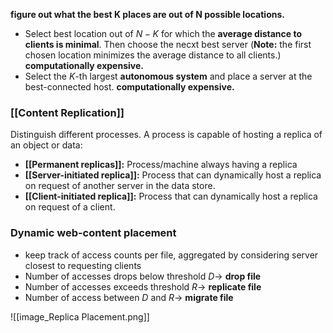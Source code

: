 **figure out what the best K places are out of N possible locations.**
- Select best location out of $N-K$ for which the **average distance to clients is minimal**. Then choose the necxt best server (**Note:** the first chosen location minimizes the average distance to all clients.) **computationally expensive.**
- Select the $K$-th largest **autonomous system** and place a server at the best-connected host. **computationally expensive.**

### [[Content Replication]]
Distinguish different processes. A process is capable of hosting a replica of an object or data:
- **[[Permanent replicas]]:** Process/machine always having a replica
- **[[Server-initiated replica]]:** Process that can dynamically host a replica on request of another server in the data store.
- **[[Client-initiated replica]]:** Process that can dynamically host a replica on request of a client.

### Dynamic web-content placement
- keep track of access counts per file, aggregated by considering server closest to requesting clients
- Number of accesses drops below threshold $D\to$ **drop file**
- Number of accesses exceeds threshold $R\to$ **replicate file**
- Number of access between $D$ and $R\to$ **migrate file**

![[image_Replica Placement.png]]